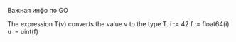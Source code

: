 Важная инфо по GO

The expression T(v) converts the value v to the type T.
i := 42
f := float64(i)
u := uint(f)

